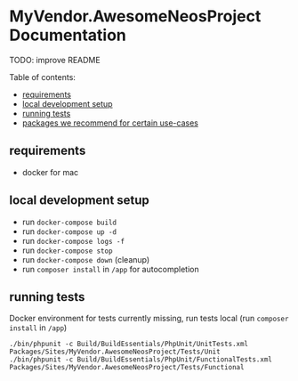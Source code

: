 # MyVendor.AwesomeNeosProject Documentation

TODO: improve README

Table of contents:
- [requirements](#requirements)
- [local development setup](#local-development-setup)
- [running tests](#running-tests)
- [packages we recommend for certain use-cases](#packages-we-recommend-for-certain-use-cases)

## requirements
- docker for mac

## local development setup

- run `docker-compose build`
- run `docker-compose up -d`
- run `docker-compose logs -f`
- run `docker-compose stop`
- run `docker-compose down` (cleanup)
- run `composer install` in `/app` for autocompletion


## running tests
Docker environment for tests currently missing, run tests local (run `composer install` in `/app`)

```
./bin/phpunit -c Build/BuildEssentials/PhpUnit/UnitTests.xml Packages/Sites/MyVendor.AwesomeNeosProject/Tests/Unit
./bin/phpunit -c Build/BuildEssentials/PhpUnit/FunctionalTests.xml Packages/Sites/MyVendor.AwesomeNeosProject/Tests/Functional
```
